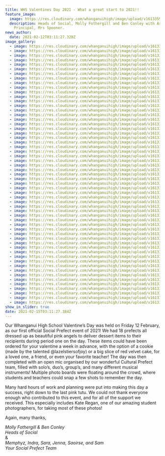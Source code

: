```yaml
---
title: WHS Valentines Day 2021 - What a great start to 2021!!
feature_image:
  image: https://res.cloudinary.com/whanganuihigh/image/upload/v1613359371/News/Valentines%20Day%202021/Main_Photo.jpg
  description: Heads of Social, Molly Fothergill and Ben Conley with Associate
    Principal, Mrs Spooner.
news_author:
  date: 2021-02-12T03:11:27.328Z
image_gallery:
  - image: https://res.cloudinary.com/whanganuihigh/image/upload/v1613359367/News/Valentines%20Day%202021/IMG_8388.jpg
  - image: https://res.cloudinary.com/whanganuihigh/image/upload/v1613359363/News/Valentines%20Day%202021/IMG_8368.jpg
  - image: https://res.cloudinary.com/whanganuihigh/image/upload/v1613359360/News/Valentines%20Day%202021/IMG_7283.jpg
  - image: https://res.cloudinary.com/whanganuihigh/image/upload/v1613359364/News/Valentines%20Day%202021/IMG_8366.jpg
  - image: https://res.cloudinary.com/whanganuihigh/image/upload/v1613359362/News/Valentines%20Day%202021/IMG_8372.jpg
  - image: https://res.cloudinary.com/whanganuihigh/image/upload/v1613359361/News/Valentines%20Day%202021/IMG_7288.jpg
  - image: https://res.cloudinary.com/whanganuihigh/image/upload/v1613359366/News/Valentines%20Day%202021/IMG_8378.jpg
  - image: https://res.cloudinary.com/whanganuihigh/image/upload/v1613359370/News/Valentines%20Day%202021/IMG_8395.jpg
  - image: https://res.cloudinary.com/whanganuihigh/image/upload/v1613359356/News/Valentines%20Day%202021/IMG_7269.jpg
  - image: https://res.cloudinary.com/whanganuihigh/image/upload/v1613359354/News/Valentines%20Day%202021/IMG_7261.jpg
  - image: https://res.cloudinary.com/whanganuihigh/image/upload/v1613359353/News/Valentines%20Day%202021/IMG_7260.jpg
  - image: https://res.cloudinary.com/whanganuihigh/image/upload/v1613359352/News/Valentines%20Day%202021/IMG_7251.jpg
  - image: https://res.cloudinary.com/whanganuihigh/image/upload/v1613359352/News/Valentines%20Day%202021/IMG_7249.jpg
  - image: https://res.cloudinary.com/whanganuihigh/image/upload/v1613359350/News/Valentines%20Day%202021/IMG_7243.jpg
  - image: https://res.cloudinary.com/whanganuihigh/image/upload/v1613359346/News/Valentines%20Day%202021/IMG_7241.jpg
  - image: https://res.cloudinary.com/whanganuihigh/image/upload/v1613359344/News/Valentines%20Day%202021/IMG_7238.jpg
  - image: https://res.cloudinary.com/whanganuihigh/image/upload/v1613359342/News/Valentines%20Day%202021/IMG_7227.jpg
  - image: https://res.cloudinary.com/whanganuihigh/image/upload/v1613359341/News/Valentines%20Day%202021/IMG_7237.jpg
  - image: https://res.cloudinary.com/whanganuihigh/image/upload/v1613359338/News/Valentines%20Day%202021/IMG_7226.jpg
  - image: https://res.cloudinary.com/whanganuihigh/image/upload/v1613359336/News/Valentines%20Day%202021/IMG_7203.jpg
  - image: https://res.cloudinary.com/whanganuihigh/image/upload/v1613359336/News/Valentines%20Day%202021/IMG_7206.jpg
  - image: https://res.cloudinary.com/whanganuihigh/image/upload/v1613359333/News/Valentines%20Day%202021/IMG_7190.jpg
  - image: https://res.cloudinary.com/whanganuihigh/image/upload/v1613359333/News/Valentines%20Day%202021/IMG_7193.jpg
  - image: https://res.cloudinary.com/whanganuihigh/image/upload/v1613359332/News/Valentines%20Day%202021/IMG_7197.jpg
  - image: https://res.cloudinary.com/whanganuihigh/image/upload/v1613359330/News/Valentines%20Day%202021/IMG_7182.jpg
  - image: https://res.cloudinary.com/whanganuihigh/image/upload/v1613359326/News/Valentines%20Day%202021/IMG_7169.jpg
  - image: https://res.cloudinary.com/whanganuihigh/image/upload/v1613359326/News/Valentines%20Day%202021/IMG_7166.jpg
  - image: https://res.cloudinary.com/whanganuihigh/image/upload/v1613359321/News/Valentines%20Day%202021/IMG_7152.jpg
  - image: https://res.cloudinary.com/whanganuihigh/image/upload/v1613359321/News/Valentines%20Day%202021/IMG_7159.jpg
  - image: https://res.cloudinary.com/whanganuihigh/image/upload/v1613359321/News/Valentines%20Day%202021/IMG_7162.jpg
  - image: https://res.cloudinary.com/whanganuihigh/image/upload/v1613359320/News/Valentines%20Day%202021/IMG_7144.jpg
  - image: https://res.cloudinary.com/whanganuihigh/image/upload/v1613359319/News/Valentines%20Day%202021/IMG_7135.jpg
  - image: https://res.cloudinary.com/whanganuihigh/image/upload/v1613359315/News/Valentines%20Day%202021/IMG_7128.jpg
  - image: https://res.cloudinary.com/whanganuihigh/image/upload/v1613359314/News/Valentines%20Day%202021/IMG_7123.jpg
  - image: https://res.cloudinary.com/whanganuihigh/image/upload/v1613359313/News/Valentines%20Day%202021/IMG_7109.jpg
  - image: https://res.cloudinary.com/whanganuihigh/image/upload/v1613359311/News/Valentines%20Day%202021/IMG_7100.jpg
  - image: https://res.cloudinary.com/whanganuihigh/image/upload/v1613359307/News/Valentines%20Day%202021/IMG_7093.jpg
  - image: https://res.cloudinary.com/whanganuihigh/image/upload/v1613359305/News/Valentines%20Day%202021/IMG_7077.jpg
  - image: https://res.cloudinary.com/whanganuihigh/image/upload/v1613359305/News/Valentines%20Day%202021/IMG_7091.jpg
  - image: https://res.cloudinary.com/whanganuihigh/image/upload/v1613359304/News/Valentines%20Day%202021/IMG_7080.jpg
  - image: https://res.cloudinary.com/whanganuihigh/image/upload/v1613359298/News/Valentines%20Day%202021/IMG_7044.jpg
  - image: https://res.cloudinary.com/whanganuihigh/image/upload/v1613359298/News/Valentines%20Day%202021/IMG_7035.jpg
  - image: https://res.cloudinary.com/whanganuihigh/image/upload/v1613359297/News/Valentines%20Day%202021/IMG_7038.jpg
  - image: https://res.cloudinary.com/whanganuihigh/image/upload/v1613359297/News/Valentines%20Day%202021/IMG_7056.jpg
  - image: https://res.cloudinary.com/whanganuihigh/image/upload/v1613359292/News/Valentines%20Day%202021/IMG_7032.jpg
  - image: https://res.cloudinary.com/whanganuihigh/image/upload/v1613359290/News/Valentines%20Day%202021/IMG_7029.jpg
  - image: https://res.cloudinary.com/whanganuihigh/image/upload/v1613359289/News/Valentines%20Day%202021/IMG_6990.jpg
  - image: https://res.cloudinary.com/whanganuihigh/image/upload/v1613359289/News/Valentines%20Day%202021/IMG_7007.jpg
  - image: https://res.cloudinary.com/whanganuihigh/image/upload/v1613359289/News/Valentines%20Day%202021/IMG_6985.jpg
  - image: https://res.cloudinary.com/whanganuihigh/image/upload/v1613359282/News/Valentines%20Day%202021/151067941_750782875575010_4866697179555259835_n-1.jpg
  - image: https://res.cloudinary.com/whanganuihigh/image/upload/v1613359282/News/Valentines%20Day%202021/150131704_2025608630913337_8188905937083319723_n.jpg
  - image: https://res.cloudinary.com/whanganuihigh/image/upload/v1613359281/News/Valentines%20Day%202021/150015299_504046257245679_4239165348002811737_n.jpg
  - image: https://res.cloudinary.com/whanganuihigh/image/upload/v1613359281/News/Valentines%20Day%202021/149011798_192633515951824_2019145054073652237_n.jpg
  - image: https://res.cloudinary.com/whanganuihigh/image/upload/v1613359281/News/Valentines%20Day%202021/149974721_2835482976707049_8546058971730310165_n.jpg
  - image: https://res.cloudinary.com/whanganuihigh/image/upload/v1613359281/News/Valentines%20Day%202021/149696661_2825531817706927_6230237022211679087_n.jpg
  - image: https://res.cloudinary.com/whanganuihigh/image/upload/v1613359281/News/Valentines%20Day%202021/149894780_1139867939766800_6378610783974317649_n.jpg
  - image: https://res.cloudinary.com/whanganuihigh/image/upload/v1613359281/News/Valentines%20Day%202021/149079304_879394679562259_5564611510747028762_n.jpg
show_in_slider: true
date: 2021-02-15T03:11:27.384Z
---
```

Our Whanganui High School Valentine’s Day was held on Friday 12 February, as our first official Social Prefect event of 2021! We had 18 prefects all dressed up as beautiful pink angels to deliver dessert items to their recipients during period one on the day. These items could have been ordered for your valentine a week in advance, with the option of a cookie (made by the talented @lazelstiersofjoy) or a big slice of red velvet cake, for a loved one, a friend, or even your favorite teacher! The day was then completed with an open mic organised by our wonderful Cultural Prefect team, filled with solo’s, duo’s, group’s, and many different musical instruments! Multiple photo boards were floating around the crowd, where students and teachers could snap a few shots to remember the day. 

Many hard hours of work and planning were put into making this day a success, right down to the last pink tutu. We could not thank everyone enough who contributed to this event, and for all of the support we received. This especially includes Kate Regan, one of our amazing student photographers, for taking most of these photos!

Again, many thanks,

*Molly Fothergill & Ben Conley*  
*Heads of Social*  
&  
*Memphyz, Indra, Sara, Jenna, Saoirse, and Sam*  
*Your Social Prefect Team*
